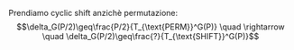Prendiamo cyclic shift anzichè permutazione: $$\delta_G(P/2)\geq\frac{P/2}{T_{\text{PERM}}^G(P)} \quad \rightarrow \quad \delta_G(P/2)\geq\frac{?}{T_{\text{SHIFT}}^G(P)}$$